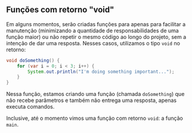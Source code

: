 Funções com retorno "void"
--------------------------

Em alguns momentos, serão criadas funções para apenas para facilitar a
manutenção (minimizando a quantidade de responsabilidades de uma função maior)
ou não repetir o mesmo código ao longo do projeto, sem a intenção de dar uma
resposta. Nesses casos, utilizamos o tipo `void` no retorno:

```java
void doSomething() {
    for (var i = 0; i < 3; i++) {
        System.out.println("I'm doing something important...");
    }
}
```

Nessa função, estamos criando uma função (chamada `doSomething`) que não recebe
parâmetros e também não entrega uma resposta, apenas executa comandos.

Inclusive, até o momento vimos uma função com retorno `void`: a função `main`.
